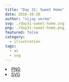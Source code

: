 ```yaml
---
title: "Day 31: Sweet Home"
date: 2016-10-26
author: "vijay verma"
svg: ./day31-sweet-home.svg
png: ./day31-sweet-home.png
featured: false
category:
  - illustration
tags:
  - ai
  - svg
---
```

<li><a href="./day31-sweet-home.png" download className="btn-png">PNG</a></li>
<li><a href="./day31-sweet-home.svg" download className="btn-svg">SVG</a></li>
